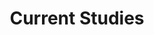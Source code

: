 ---
# page title
title: Current Studies


design:
    columns: '1'
    view: showcase
    flip_alt_rows: true
---